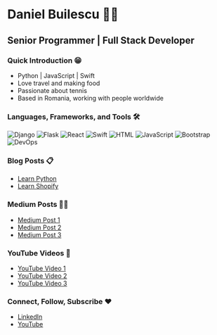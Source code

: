 # Daniel Builescu 🧑‍💻

## Senior Programmer | Full Stack Developer

### Quick Introduction 😁
- Python | JavaScript | Swift
- Love travel and making food
- Passionate about tennis
- Based in Romania, working with people worldwide

### Languages, Frameworks, and Tools 🛠️

![Django](https://cdn.iconscout.com/icon/free/png-512/free-django-1-282754.png?f=avif&w=100)
![Flask](https://path/to/flask-logo.png)
![React](https://path/to/react-logo.png)
![Swift](https://path/to/swift-logo.png)
![HTML](https://path/to/html-logo.png)
![JavaScript](https://path/to/js-logo.png)
![Bootstrap](https://path/to/bootstrap-logo.png)
![DevOps](https://path/to/devops-logo.png)

### Blog Posts 📋
- [Learn Python](https://danielbuilescu.com/blogs/learn-python)
- [Learn Shopify](https://danielbuilescu.com/blogs/learn-shopify)

### Medium Posts 👨‍🎓
- [Medium Post 1](https://medium.com/your-medium-post-url)
- [Medium Post 2](https://medium.com/your-medium-post-url)
- [Medium Post 3](https://medium.com/your-medium-post-url)

### YouTube Videos 🕺
- [YouTube Video 1](https://www.youtube.com/watch?v=example-video-url)
- [YouTube Video 2](https://www.youtube.com/watch?v=example-video-url)
- [YouTube Video 3](https://www.youtube.com/watch?v=example-video-url)

### Connect, Follow, Subscribe ❤️
- [LinkedIn](https://www.linkedin.com/in/your-linkedin-url)
- [YouTube](https://www.youtube.com/channel/your-youtube-channel-url)
